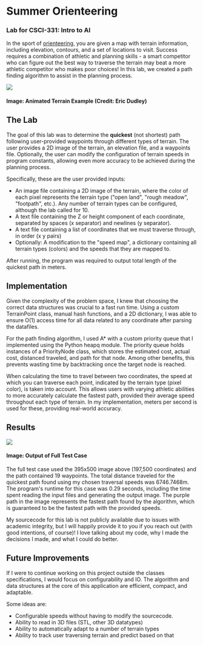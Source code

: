 # Summer Orienteering
### Lab for CSCI-331: Intro to AI

In the sport of [orienteering](https://en.wikipedia.org/wiki/Orienteering), you are given a map with terrain information, including elevation, contours, and a set of locations to visit. Success requires a combination of athletic and planning skills - a smart competitor who can figure out the best way to traverse the terrain may beat a more athletic competitor who makes poor choices!
In this lab, we created a path finding algorithm to assist in the planning process.

![](assets/projects/project1/animated_terrain-EricDudley.gif)
#### Image: Animated Terrain Example (Credit: Eric Dudley)

## The Lab
The goal of this lab was to determine the **quickest** (not shortest) path following user-provided waypoints through different types of terrain. The user provides a 2D image of the terrain, an elevation file, and a waypoints file. Optionally, the user can modify the configuration of terrain speeds in program constants, allowing even more accuracy to be achieved during the planning process.

Specifically, these are the user provided inputs:
- An image file containing a 2D image of the terrain, where the color of each pixel represents the terrain type ("open land", "rough meadow", "footpath", etc.). Any number of terrain types can be configured, although the lab called for 10.
- A text file containing the Z or height component of each coordinate, separated by spaces (x separator) and newlines (y separator).
- A text file containing a list of coordinates that we must traverse through, in order (x y pairs)
- Optionally: A modification to the "speed map", a dictionary containing all terrain types (colors) and the speeds that they are mapped to.

After running, the program was required to output total length of the quickest path in meters.

## Implementation
Given the complexity of the problem space, I knew that choosing the correct data structures was crucial to a fast run time. Using a custom TerrainPoint class, manual hash functions, and a 2D dictionary, I was able to ensure O(1) access time for all data related to any coordinate after parsing the datafiles.

For the path finding algorithm, I used A* with a custom priority queue that I implemented using the Python heapq module. The priority queue holds instances of a PriorityNode class, which stores the estimated cost, actual cost, distanced traveled, and path for that node. Among other benefits, this prevents wasting time by backtracking once the target node is reached.

When calculating the time to travel between two coordinates, the speed at which you can traverse each point, indicated by the terrain type (pixel color), is taken into account. This allows users with varying athletic abilities to more accurately calculate the fastest path, provided their average speed throughout each type of terrain. In my implementation, meters per second is used for these, providing real-world accuracy.

## Results

![](assets/projects/project1/output_terrain.png)

#### Image: Output of Full Test Case

The full test case used the 395x500 image above (197,500 coordinates) and the path contained 19 waypoints. The total distance traveled for the quickest path found using my chosen traversal speeds was 6746.7468m. The program's runtime for this case was 0.29 seconds, including the time spent reading the input files and generating the output image. The purple path in the image represents the fastest path found by the algorithm, which is guaranteed to be the fastest path with the provided speeds.

My sourcecode for this lab is not publicly available due to issues with academic integrity, but I will happily provide it to you if you reach out (with good intentions, of course)! I love talking about my code, why I made the decisions I made, and what I could do better.

## Future Improvements

If I were to continue working on this project outside the classes specifications, I would focus on configurability and IO. The algorithm and data structures at the core of this application are efficient, compact, and adaptable. 

Some ideas are:
- Configurable speeds without having to modify the sourcecode.
- Ability to read in 3D files (STL, other 3D datatypes)
- Ability to automatically adapt to a number of terrain types
- Ability to track user traversing terrain and predict based on that
